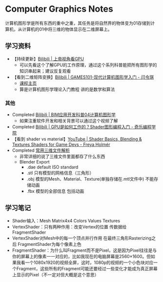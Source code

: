 # Computer Graphics Notes

计算机图形学是所有东西的重中之重，其任务是将自然界的物体变为01存储到计算机，从计算机的01中将三维的物体显示在二维屏幕上。

## 学习资料

- 【持续更新】[Bilibili | 上帝视角看GPU](https://www.bilibili.com/video/BV1P44y1V7bu)
    - 可以先看这个了解GPU的工作原理，通过这个系列科普能把所有图形学的知识串起来；建议反复观看
- 【看到二维矩阵变换】[Bilibili | GAMES101-现代计算机图形学入门 - 闫令琪](https://www.bilibili.com/video/BV1X7411F744)
    - [课程主页](https://sites.cs.ucsb.edu/~lingqi/teaching/games101.html)
    - 算是计算机图形学理论入门教程 讲的是数学和算法

### 其他

- Completed [Bilibili | BIM应用开发科普04计算机图形学](https://www.bilibili.com/video/BV17f4y1G7AE)
    - 如果注重软件开发和相关背景可以通过这个视频了解
- Completed [Bilibili | GPU是如何工作的？Shader图形编程入门 - 奇乐编程学院](https://www.bilibili.com/video/BV1eE411E7Jf)
- 【看到 shader vs material】[YouTube | Shader Basics, Blending & Textures Shaders for Game Devs - Freya Holmér](https://youtu.be/kfM-yu0iQBk)
- Completed [常用三维文件解析](https://all3dp.com/2/most-common-3d-file-formats-model/)
    - 非常详细的说了三维文件里面都存了什么东西
    - Blender Export
        - .dae default ISO standard
        - .stl 只有模型的网格信息（三角形）
        - .obj 模型的Mesh、Material、Texture(单独存储在.mtl文件中) 不能存储动画
        - .fbx 模型的全部信息 包括动画

## 学习笔记

- Shader输入：Mesh Matrix4x4 Colors Values Textures
- VertexShader：只有两种作用：改变Vertex的位置 传数据给FragmentShader
- VertexShader对Mesh中的每一个顶点并行作用 在最终三角形Rasterizing之后 FragmentShader为每个像素上色
- FragmentShader：为什么叫Fragment而不是Pixel，这是因为Pixel往往是与你的屏幕上的像素一一对应的，比如我现在的电脑屏幕是2560×1600。但如果我看一个1080x1920的视频全屏，这时，1080p的视频的一个小色块对应一个Fragment，这些所有的Fragment可能还要经过一些变化才能成为真正屏幕上显示的Pixel（不一定对但大概是这个意思）
